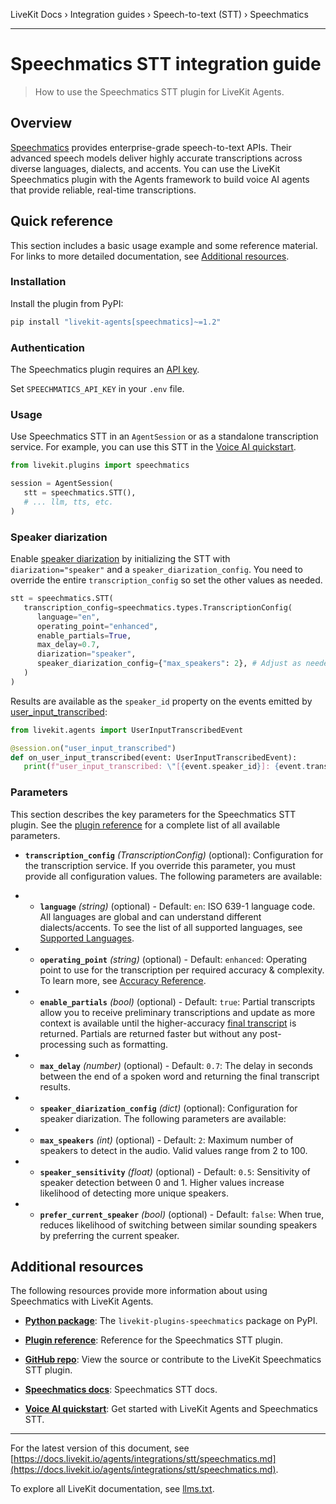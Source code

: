 LiveKit Docs › Integration guides › Speech-to-text (STT) › Speechmatics

---

# Speechmatics STT integration guide

> How to use the Speechmatics STT plugin for LiveKit Agents.

## Overview

[Speechmatics](https://www.speechmatics.com/) provides enterprise-grade speech-to-text APIs. Their advanced speech models deliver highly accurate transcriptions across diverse languages, dialects, and accents. You can use the LiveKit Speechmatics plugin with the Agents framework to build voice AI agents that provide reliable, real-time transcriptions.

## Quick reference

This section includes a basic usage example and some reference material. For links to more detailed documentation, see [Additional resources](#additional-resources).

### Installation

Install the plugin from PyPI:

```bash
pip install "livekit-agents[speechmatics]~=1.2"

```

### Authentication

The Speechmatics plugin requires an [API key](https://docs.speechmatics.com/introduction/authentication).

Set `SPEECHMATICS_API_KEY` in your `.env` file.

### Usage

Use Speechmatics STT in an `AgentSession` or as a standalone transcription service. For example, you can use this STT in the [Voice AI quickstart](https://docs.livekit.io/agents/start/voice-ai.md).

```python
from livekit.plugins import speechmatics

session = AgentSession(
   stt = speechmatics.STT(),
   # ... llm, tts, etc.
)

```

### Speaker diarization

Enable [speaker diarization](https://docs.speechmatics.com/features/diarization#speaker-diarization) by initializing the STT with `diarization="speaker"` and a `speaker_diarization_config`. You need to override the entire `transcription_config` so set the other values as needed.

```python
stt = speechmatics.STT(
   transcription_config=speechmatics.types.TranscriptionConfig(
      language="en",
      operating_point="enhanced",
      enable_partials=True,
      max_delay=0.7,
      diarization="speaker",
      speaker_diarization_config={"max_speakers": 2}, # Adjust as needed
   )
)

```

Results are available as the `speaker_id` property on the events emitted by [user_input_transcribed](https://docs.livekit.io/agents/build/events.md#user_input_transcribed):

```python
from livekit.agents import UserInputTranscribedEvent

@session.on("user_input_transcribed")
def on_user_input_transcribed(event: UserInputTranscribedEvent):
   print(f"user_input_transcribed: \"[{event.speaker_id}]: {event.transcript}\"")

```

### Parameters

This section describes the key parameters for the Speechmatics STT plugin. See the [plugin reference](https://docs.livekit.io/reference/python/v1/livekit/plugins/speechmatics/index.html.md#livekit.plugins.speechmatics.STT) for a complete list of all available parameters.

- **`transcription_config`** _(TranscriptionConfig)_ (optional): Configuration for the transcription service. If you override this parameter, you must provide all configuration values. The following parameters are available:

- - **`language`** _(string)_ (optional) - Default: `en`: ISO 639-1 language code. All languages are global and can understand different dialects/accents. To see the list of all supported languages, see [Supported Languages](https://docs.speechmatics.com/introduction/supported-languages).
- - **`operating_point`** _(string)_ (optional) - Default: `enhanced`: Operating point to use for the transcription per required accuracy & complexity. To learn more, see [Accuracy Reference](https://docs.speechmatics.com/features/accuracy-language-packs#accuracy).
- - **`enable_partials`** _(bool)_ (optional) - Default: `true`: Partial transcripts allow you to receive preliminary transcriptions and update as more context is available until the higher-accuracy [final transcript](https://docs.speechmatics.com/rt-api-ref#addtranscript) is returned. Partials are returned faster but without any post-processing such as formatting.
- - **`max_delay`** _(number)_ (optional) - Default: `0.7`: The delay in seconds between the end of a spoken word and returning the final transcript results.
- - **`speaker_diarization_config`** _(dict)_ (optional): Configuration for speaker diarization. The following parameters are available:
- - **`max_speakers`** _(int)_ (optional) - Default: `2`: Maximum number of speakers to detect in the audio. Valid values range from 2 to 100.
- - **`speaker_sensitivity`** _(float)_ (optional) - Default: `0.5`: Sensitivity of speaker detection between 0 and 1. Higher values increase likelihood of detecting more unique speakers.
- - **`prefer_current_speaker`** _(bool)_ (optional) - Default: `false`: When true, reduces likelihood of switching between similar sounding speakers by preferring the current speaker.

## Additional resources

The following resources provide more information about using Speechmatics with LiveKit Agents.

- **[Python package](https://pypi.org/project/livekit-plugins-speechmatics/)**: The `livekit-plugins-speechmatics` package on PyPI.

- **[Plugin reference](https://docs.livekit.io/reference/python/v1/livekit/plugins/speechmatics/index.html.md#livekit.plugins.speechmatics.STT)**: Reference for the Speechmatics STT plugin.

- **[GitHub repo](https://github.com/livekit/agents/tree/main/livekit-plugins/livekit-plugins-speechmatics)**: View the source or contribute to the LiveKit Speechmatics STT plugin.

- **[Speechmatics docs](https://docs.speechmatics.com/introduction/)**: Speechmatics STT docs.

- **[Voice AI quickstart](https://docs.livekit.io/agents/start/voice-ai.md)**: Get started with LiveKit Agents and Speechmatics STT.

---


For the latest version of this document, see [https://docs.livekit.io/agents/integrations/stt/speechmatics.md](https://docs.livekit.io/agents/integrations/stt/speechmatics.md).

To explore all LiveKit documentation, see [llms.txt](https://docs.livekit.io/llms.txt).